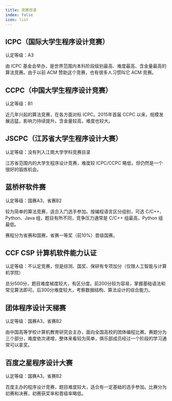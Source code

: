 ```yaml
---
title: 竞赛目录
index: false
icon: list
---
```


## ICPC（国际大学生程序设计竞赛）

认定等级：A3

由 ICPC 基金会举办，是世界范围内本科阶段级别最高、难度最高、含金量最高的算法竞赛。由于以前 ACM 赞助这个竞赛，也有很多人习惯叫它 ACM 竞赛。

## CCPC（中国大学生程序设计竞赛）

认定等级：B1

近几年兴起的算法竞赛，在各方面对标 ICPC。2015年首届 CCPC 以来，规模发展迅猛，影响力持续提升。含金量较高，难度也较大。

## JSCPC（江苏省大学生程序设计大赛）

认定等级：没有列入江南大学学科竞赛目录

江苏省范围内的大学生程序设计竞赛，难度较 ICPC/CCPC 略低，但仍然是一个很好的锻炼机会。

## 蓝桥杯软件赛

认定等级：国赛A3，省赛B2

较为简单的算法竞赛，适合入门选手参加。按编程语言区分组别，可选 C/C++、Python、Java 组，题目有所不同，竞争压力通常是 C/C++ 组最高，Python 组最低。

赛程分为省赛和国赛，省赛一等奖（前10%）晋级国赛。

## CCF CSP 计算机软件能力认证

认定等级：不认定竞赛，但是综测、国奖、保研有专项加分（仅限人工智能与计算机学院）

总分500分，题目难度梯度较大，有区分度。前200分较为容易，掌握基础语法和常见算法即可。后300分难度较大，考察数据结构、算法设计的综合能力。

## 团体程序设计天梯赛

认定等级：国赛A3，省赛B2

由中国高等学校计算机教育研究会主办，面向全国高校的团体编程比赛。赛题分为三个部分，难度依次递增，整体来看较为简单，俱乐部成员经过一个阶段的学习通常可以拿奖。

## 百度之星程序设计大赛

认定等级：国赛A3，省赛B2

百度主办的程序设计竞赛，题目难度较大，适合有一定基础的选手参加。比赛分为初赛和决赛，初赛获奖率和晋级率略低。
